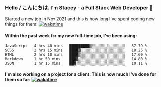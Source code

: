 ### Hello / こんにちは. I'm Stacey - a Full Stack Web Developer 👋

Started a new job in Nov 2021 and this is how long I've spent coding new things for them: [![wakatime](https://wakatime.com/badge/user/86082ce1-bca4-4a02-a7a3-c2242e42ac7a/project/12b01edb-1cc9-44e6-b4ef-181fde524dc6.svg)](https://wakatime.com/badge/user/86082ce1-bca4-4a02-a7a3-c2242e42ac7a/project/12b01edb-1cc9-44e6-b4ef-181fde524dc6)

#### Within the past week for my new full-time job, I've been using:
<!--START_SECTION:waka-->

```text
JavaScript   4 hrs 40 mins   █████████▒░░░░░░░░░░░░░░░   37.79 %
SCSS         2 hrs 15 mins   ████▓░░░░░░░░░░░░░░░░░░░░   18.25 %
HTML         2 hrs 10 mins   ████▒░░░░░░░░░░░░░░░░░░░░   17.60 %
Markdown     1 hr 50 mins    ███▓░░░░░░░░░░░░░░░░░░░░░   14.80 %
JSON         1 hr 15 mins    ██▓░░░░░░░░░░░░░░░░░░░░░░   10.11 %
```

<!--END_SECTION:waka-->

#### I'm also working on a project for a client. This is how much I've done for them so far: [![wakatime](https://wakatime.com/badge/user/8ee03c5d-7d98-49f4-8d0f-1a6ade1c9e19/project/5bc43805-de54-41d6-a7b7-44e5a8ecc477.svg)](https://wakatime.com/badge/user/8ee03c5d-7d98-49f4-8d0f-1a6ade1c9e19/project/5bc43805-de54-41d6-a7b7-44e5a8ecc477)
